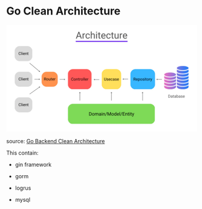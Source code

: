 # Go Clean Architecture



<img src="https://github.com/arifrahmanfauzi/go-clean-architecture/blob/main/go-backend-arch-diagram.webp" title="" alt="Clean Architecture" data-align="center">

source: [Go Backend Clean Architecture](https://amitshekhar.me/blog/go-backend-clean-architecture)

This contain:

- gin framework

- gorm

- logrus

- mysql
